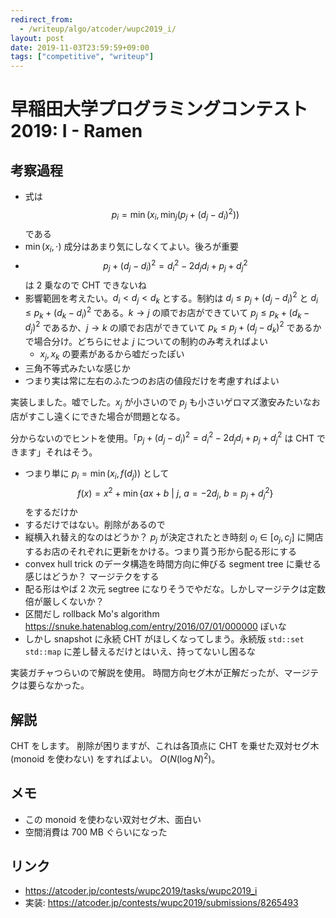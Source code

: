 ```yaml
---
redirect_from:
  - /writeup/algo/atcoder/wupc2019_i/
layout: post
date: 2019-11-03T23:59:59+09:00
tags: ["competitive", "writeup"]
---
```


#  早稲田大学プログラミングコンテスト2019: I - Ramen

## 考察過程

-   式は $$p_i = \min \left( x_i, \min_j \left( p_j + (d_j - d_i)^2 \right) \right)$$ である
-   $\min(x_i, \cdot)$ 成分はあまり気にしなくてよい。後ろが重要
-   $$p_j + (d_j - d_i)^2 = d_i^2 - 2 d_j d_i + p_j + d_j^2$$ は $2$ 乗なので CHT できないね
-   影響範囲を考えたい。$d_i \lt d_j \lt d_k$ とする。制約は $d_i \le p_j + (d_j - d_i)^2$ と $d_i \le p_k + (d_k - d_i)^2$ である。$k \to j$ の順でお店ができていて $p_j \le p_k + (d_k - d_j)^2$ であるか、$j \to k$ の順でお店ができていて $p_k \le p_j + (d_j - d_k)^2$ であるかで場合分け。どちらにせよ $j$ についての制約のみ考えればよい
    -   $x_j, x_k$ の要素があるから嘘だったぽい
-   三角不等式みたいな感じか
-   つまり実は常に左右のふたつのお店の値段だけを考慮すればよい

実装しました。嘘でした。$x_j$ が小さいので $p_j$ も小さいゲロマズ激安みたいなお店がすこし遠くにできた場合が問題となる。

分からないのでヒントを使用。「$p_j + (d_j - d_i)^2 = d_i^2 - 2 d_j d_i + p_j + d_j^2$ は CHT できます」それはそう。

-   つまり単に $p_i = \min(x_i, f(d_j))$ として $$f(x) = x^2 + \min \left\lbrace a x + b ~\middle|~ j,~ a = - 2 d_j,~ b = p_j + d_j^2 \right\rbrace$$ をするだけか
-   するだけではない。削除があるので
-   縦横入れ替え的なのはどうか？ $p_j$ が決定されたとき時刻 $o_i \in [o_j, c_j]$ に開店するお店のそれぞれに更新をかける。つまり貰う形から配る形にする
-   convex hull trick のデータ構造を時間方向に伸びる segment tree に乗せる感じはどうか？ マージテクをする
-   配る形はやば $2$ 次元 segtree になりそうでやだな。しかしマージテクは定数倍が厳しくないか？
-   区間だし rollback Mo's algorithm <https://snuke.hatenablog.com/entry/2016/07/01/000000> ぽいな
-   しかし snapshot に永続 CHT がほしくなってしまう。永続版 `std::set` `std::map` に差し替えるだけとはいえ、持ってないし困るな

実装ガチャつらいので解説を使用。
時間方向セグ木が正解だったが、マージテクは要らなかった。

## 解説

CHT をします。
削除が困りますが、これは各頂点に CHT を乗せた双対セグ木 (monoid を使わない) をすればよい。
$O(N (\log N)^2)$。

## メモ

-   この monoid を使わない双対セグ木、面白い
-   空間消費は $700$ MB ぐらいになった

## リンク

-   <https://atcoder.jp/contests/wupc2019/tasks/wupc2019_i>
-   実装: <https://atcoder.jp/contests/wupc2019/submissions/8265493>
